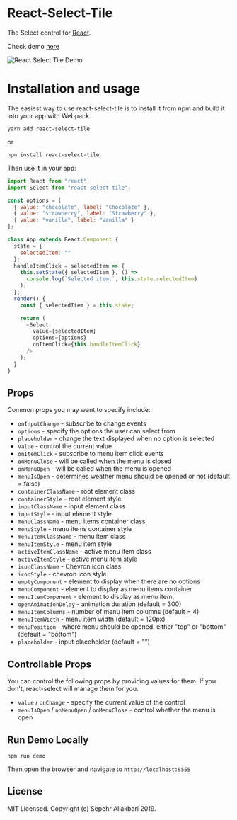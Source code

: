 # React-Select-Tile

The Select control for [React](https://reactjs.com).

Check demo [here](https://sepehr1313.github.io/react-select-tile.html)

![React Select Tile Demo](http://g.recordit.co/m36nzGszKE.gif)

# Installation and usage

The easiest way to use react-select-tile is to install it from npm and build it into your app with Webpack.

```
yarn add react-select-tile
```

or

```
npm install react-select-tile
```

Then use it in your app:

```js
import React from "react";
import Select from "react-select-tile";

const options = [
  { value: "chocolate", label: "Chocolate" },
  { value: "strawberry", label: "Strawberry" },
  { value: "vanilla", label: "Vanilla" }
];

class App extends React.Component {
  state = {
    selectedItem: ""
  };
  handleItemClick = selectedItem => {
    this.setState({ selectedItem }, () =>
      console.log(`Selected item:`, this.state.selectedItem)
    );
  };
  render() {
    const { selectedItem } = this.state;

    return (
      <Select
        value={selectedItem}
        options={options}
        onItemClick={this.handleItemClick}
      />
    );
  }
}
```

## Props

Common props you may want to specify include:

- `onInputChange` - subscribe to change events
- `options` - specify the options the user can select from
- `placeholder` - change the text displayed when no option is selected
- `value` - control the current value
- `onItemClick` - subscribe to menu item click events
- `onMenuClose` - will be called when the menu is closed
- `onMenuOpen` - will be called when the menu is opened
- `menuIsOpen` - determines weather menu should be opened or not (default = false)
- `containerClassName` - root element class
- `containerStyle` - root element style
- `inputClassName` - input element class
- `inputStyle` - input element style
- `menuClassName` - menu items container class
- `menuStyle` - menu items container style
- `menuItemClassName` - menu item class
- `menuItemStyle` - menu item style
- `activeItemClassName` - active menu item class
- `activeItemStyle` - active menu item style
- `iconClassName` - Chevron icon class
- `iconStyle` - chevron icon style
- `emptyComponent` - element to display when there are no options
- `menuComponent` - element to display as menu items container
- `menuItemComponent` - element to display as menu item,
- `openAnimationDelay` - animation duration (default = 300)
- `menuItemColumns` - number of menu item columns (default = 4)
- `menuItemWidth` - menu item width (default = 120px)
- `menuPosition` - where menu should be opened. either "top" or "bottom" (default = "bottom")
- `placeholder` - input placeholder (default = "")

## Controllable Props

You can control the following props by providing values for them. If you don't, react-select will manage them for you.

- `value` / `onChange` - specify the current value of the control
- `menuIsOpen` / `onMenuOpen` / `onMenuClose` - control whether the menu is open

## Run Demo Locally

`npm run demo`

Then open the browser and navigate to `http://localhost:5555`

## License

MIT Licensed. Copyright (c) Sepehr Aliakbari 2019.
